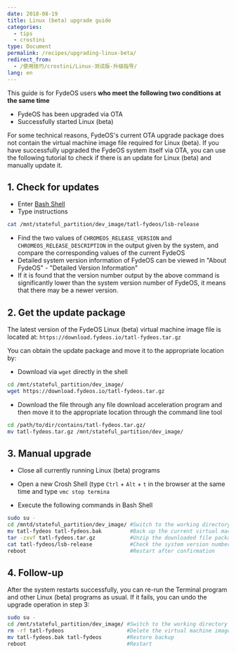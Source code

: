 ```yaml
---
date: 2018-08-19
title: Linux (beta) upgrade guide
categories:
  - tips
  - crostini
type: Document
permalink: /recipes/upgrading-linux-beta/
redirect_from:
  - /使用技巧/crostini/Linux-测试版-升级指导/
lang: en
---
```


This guide is for FydeOS users __who meet the following two conditions at the same time__
 - FydeOS has been upgraded via OTA
 - Successfully started Linux (beta)

For some technical reasons, FydeOS's current OTA upgrade package does not contain the virtual machine image file required for Linux (beta). If you have successfully upgraded the FydeOS system itself via OTA, you can use the following tutorial to check if there is an update for Linux (beta) and manually update it.


## 1. Check for updates

 - Enter [Bash Shell](/en/getting-started/shell-access/)
 - Type instructions
```bash
cat /mnt/stateful_partition/dev_image/tatl-fydeos/lsb-release
```
 - Find the two values ​​of `CHROMEOS_RELEASE_VERSION` and `CHROMEOS_RELEASE_DESCRIPTION` in the output given by the system, and compare the corresponding values ​​of the current FydeOS
 - Detailed system version information of FydeOS can be viewed in "About FydeOS" - "Detailed Version Information"
 - If it is found that the version number output by the above command is significantly lower than the system version number of FydeOS, it means that there may be a newer version.


## 2. Get the update package

The latest version of the FydeOS Linux (beta) virtual machine image file is located at:
`https://download.fydeos.io/tatl-fydeos.tar.gz`

You can obtain the update package and move it to the appropriate location by:

 - Download via `wget` directly in the shell
 ```bash
 cd /mnt/stateful_partition/dev_image/
 wget https://download.fydeos.io/tatl-fydeos.tar.gz
 ```
 - Download the file through any file download acceleration program and then move it to the appropriate location through the command line tool
 ```bash
 cd /path/to/dir/contains/tatl-fydeos.tar.gz/
 mv tatl-fydeos.tar.gz /mnt/stateful_partition/dev_image/
 ```

## 3. Manual upgrade

 - Close all currently running Linux (beta) programs

 - Open a new Crosh Shell (type `Ctrl` + `Alt` + `t` in the browser at the same time and type `vmc stop termina`

 - Execute the following commands in Bash Shell
 ```bash
 sudo su -
 cd /mntd/stateful_partition/dev_image/ #Switch to the working directory
 mv tatl-fydeos tatl-fydeos.bak         #Back up the current virtual machine directory
 tar -zxvf tatl-fydeos.tar.gz           #Unzip the downloaded file package
 cat tatl-fydeos/lsb-release            #Check the system version number and compare the previous version number to confirm the upgrade
 reboot                                 #Restart after confirmation
 ```


## 4. Follow-up
After the system restarts successfully, you can re-run the Terminal program and other Linux (beta) programs as usual. If it fails, you can undo the upgrade operation in step 3:

```bash
sudo su -
cd /mnt/stateful_partition/dev_image/ #Switch to the working directory
rm -rf tatl-fydeos                    #Delete the virtual machine image in question
mv tatl-fydeos.bak tatl-fydeos        #Restore backup
reboot                                #Restart
```
